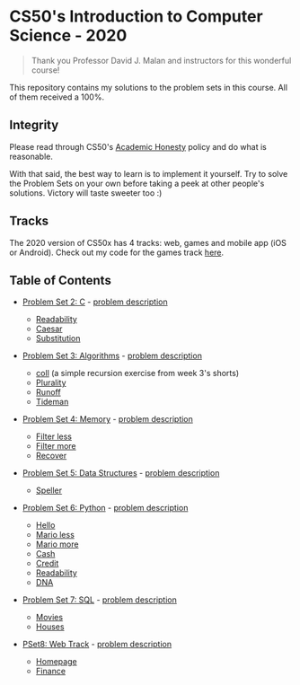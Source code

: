 # CS50's Introduction to Computer Science - 2020
> Thank you Professor David J. Malan and instructors for this wonderful course!

This repository contains my solutions to the problem sets in this course. All of them received a 100%.

## Integrity
Please read through CS50's [Academic Honesty](https://cs50.harvard.edu/x/2020/honesty/) policy and do what is reasonable.

With that said, the best way to learn is to implement it yourself. Try to solve the Problem Sets on your own before taking a peek at other people's solutions. Victory will taste sweeter too :)

## Tracks
The 2020 version of CS50x has 4 tracks: web, games and mobile app (iOS or Android). Check out my code for the games track [here](https://github.com/limherhuey/CS50g/tree/master/CS50x_games_track).

## Table of Contents
* [Problem Set 2: C](pset2/) - [problem description](https://cs50.harvard.edu/x/2020/psets/2/)
    - [Readability](pset2/readability/)
    - [Caesar](pset2/caesar/)
    - [Substitution](pset2/substitution/)

* [Problem Set 3: Algorithms](pset3/) - [problem description](https://cs50.harvard.edu/x/2020/psets/3/)
    - [coll](pset3/coll/) (a simple recursion exercise from week 3's shorts)
    - [Plurality](pset3/plurality/)
    - [Runoff](pset3/runoff/)
    - [Tideman](pset3/tideman/)

* [Problem Set 4: Memory](pset4/) - [problem description](https://cs50.harvard.edu/x/2020/psets/4/)
    - [Filter less](pset4/filter_less/)
    - [Filter more](pset4/filter_more/)
    - [Recover](pset4/recover/)

* [Problem Set 5: Data Structures](pset5/) - [problem description](https://cs50.harvard.edu/x/2020/psets/5/)
    - [Speller](pset5/speller/)

* [Problem Set 6: Python](pset6/) - [problem description](https://cs50.harvard.edu/x/2020/psets/6/)
    - [Hello](pset6/hello/)
    - [Mario less](pset6/mario/less/)
    - [Mario more](pset6/mario/more/)
    - [Cash](pset6/cash/)
    - [Credit](pset6/credit/)
    - [Readability](pset6/readability/)
    - [DNA](pset6/dna/)

* [Problem Set 7: SQL](pset7/) - [problem description](https://cs50.harvard.edu/x/2020/psets/7/)
    - [Movies](pset7/movies/)
    - [Houses](pset7/houses/)

* [PSet8: Web Track](pset8/web/) - [problem description](https://cs50.harvard.edu/x/2020/tracks/web/)
    - [Homepage](pset8/web/homepage/)
    - [Finance](pset8/web/finance/)
